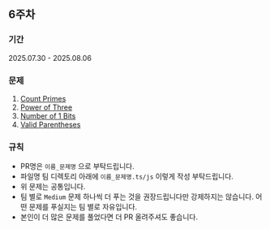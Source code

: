 ## 6주차

### 기간

2025.07.30 - 2025.08.06

### 문제

1. [Count Primes](https://leetcode.com/explore/interview/card/top-interview-questions-easy/102/math/744/)
2. [Power of Three](https://leetcode.com/explore/interview/card/top-interview-questions-easy/102/math/745/)
3. [Number of 1 Bits](https://leetcode.com/explore/interview/card/top-interview-questions-easy/99/others/565/)
4. [Valid Parentheses](https://leetcode.com/explore/interview/card/top-interview-questions-easy/99/others/721/)

### 규칙

- PR명은 `이름_문제명` 으로 부탁드립니다.
- 파일명 팀 디렉토리 아래에 `이름_문제명.ts/js` 이렇게 작성
  부탁드립니다.
- 위 문제는 공통입니다.
- 팀 별로 `Medium` 문제 하나씩 더 푸는 것을 권장드립니다만 강제하지는 않습니다. 어떤 문제를 푸실지는 팀 별로 자유입니다.
- 본인이 더 많은 문제를 풀었다면 더 PR 올려주셔도 좋습니다.
